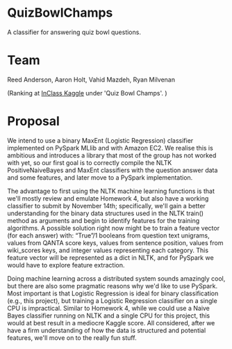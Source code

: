 QuizBowlChamps
==============

A classifier for answering quiz bowl questions. 

Team
===========
Reed Anderson, Aaron Holt, Vahid Mazdeh, Ryan Milvenan

(Ranking at [InClass Kaggle](http://inclass.kaggle.com/c/when-to-buzz/leaderboard "InClass Kaggle") under 'Quiz Bowl Champs'. )

Proposal
===========

We intend to use a binary MaxEnt (Logistic Regression) classifier implemented on PySpark MLlib and with Amazon EC2. We realise this is ambitious and introduces a library that most of the group has not worked with yet, so our first goal is to correctly compile the NLTK PositiveNaiveBayes and MaxEnt classifiers with the question answer data and some features, and later move to a PySpark implementation.

The advantage to first using the NLTK machine learning functions is that we'll mostly review and emulate Homework 4, but also have a working classifier to submit by November 14th; specifically, we'll gain a better understanding for the binary data structures used in the NLTK train() method as arguments and begin to identify features for the training algorithms. A possible solution right now might be to train a feature vector (for each answer) with: “True”/1 booleans from question text unigrams, values from QANTA score keys, values from sentence position, values from wiki_scores keys, and integer values representing each category. This feature vector will be represented as a dict in NLTK, and for PySpark we would have to explore feature extraction.

Doing machine learning across a distributed system sounds amazingly cool, but there are also some pragmatic reasons why we'd like to use PySpark. Most important is that Logistic Regression is ideal for binary classification (e.g., this project), but training a Logistic Regression classifier on a single CPU is impractical. Similar to Homework 4, while we could use a Naive Bayes classifier running on NLTK and a single CPU for this project, this would at best result in a mediocre Kaggle score. All considered, after we have a firm understanding of how the data is structured and potential features, we'll move on to the really fun stuff.



